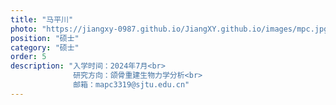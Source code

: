 ```yaml
---
title: "马平川"
photo: "https://jiangxy-0987.github.io/JiangXY.github.io/images/mpc.jpg"
position: "硕士"
category: "硕士"
order: 5
description: "入学时间：2024年7月<br>
              研究方向：颌骨重建生物力学分析<br>
              邮箱：mapc3319@sjtu.edu.cn"
---
```

